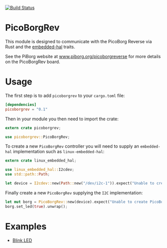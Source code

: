 [![Build Status](https://travis-ci.org/MJohnson459/picoborgrev.svg?branch=master)](https://travis-ci.org/MJohnson459/picoborgrev)

# PicoBorgRev
This module is designed to communicate with the PicoBorg Reverse via Rust
and the [embedded-hal](https://crates.io/crates/embedded-hal) traits.

See the PiBorg website at www.piborg.org/picoborgreverse for more details
on the PicoBorgRev board.

# Usage

The first step is to add `picoborgrev` to your `cargo.toml` file:
```toml
[dependencies]
picoborgrev = "0.1"
```

Then in your module you then need to import the crate:
```rust
extern crate picoborgrev;

use picoborgrev::PicoBorgRev;
```

To create a new `PicoBorgRev` controller you will need to supply an `embedded-hal` implementation
such as `linux-embedded-hal`:
```rust
extern crate linux_embedded_hal;

use linux_embedded_hal::I2cdev;
use std::path::Path;

let device = I2cdev::new(Path::new("/dev/i2c-1")).expect("Unable to create i2c device");
```

Finally create a new `PicoBorgRev` supplying the `I2C` implementation:
```rust
let mut borg = PicoBorgRev::new(device).expect("Unable to create PicoBorgRev");
borg.set_led(true).unwrap();
```

# Examples
- [Blink LED](examples/toggle_led.rs)